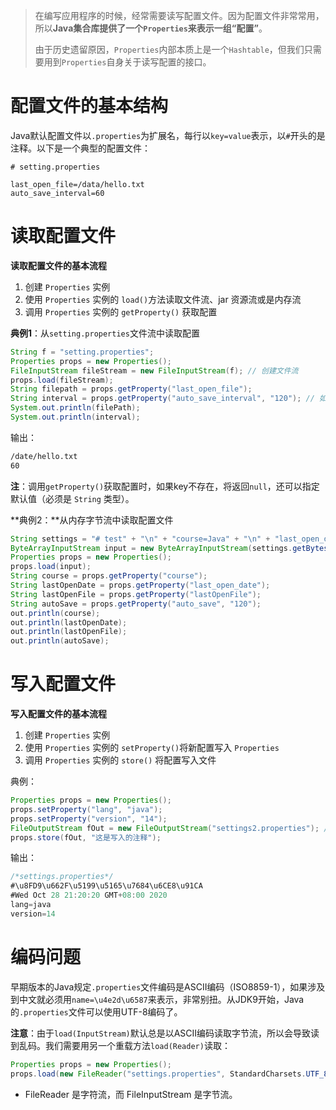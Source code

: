 > 在编写应用程序的时候，经常需要读写配置文件。因为配置文件非常常用，所以**Java集合库提供了一个`Properties`来表示一组“配置”**。
>
> 由于历史遗留原因，`Properties`内部本质上是一个`Hashtable`，但我们只需要用到`Properties`自身关于读写配置的接口。

# 配置文件的基本结构

Java默认配置文件以`.properties`为扩展名，每行以`key=value`表示，以`#`开头的是注释。以下是一个典型的配置文件：

```properties
# setting.properties

last_open_file=/data/hello.txt
auto_save_interval=60
```



# 读取配置文件

**读取配置文件的基本流程**

1. 创建 `Properties` 实例
2. 使用 `Properties` 实例的 `load()`方法读取文件流、jar 资源流或是内存流
3. 调用 `Properties` 实例的 `getProperty()` 获取配置



**典例1**：从`setting.properties`文件流中读取配置

```java
String f = "setting.properties";
Properties props = new Properties();
FileInputStream fileStream = new FileInputStream(f); // 创建文件流
props.load(fileStream);
String filepath = props.getProperty("last_open_file");
String interval = props.getProperty("auto_save_interval", "120"); // 如果没找到 指定默认值 120
System.out.println(filePath);
System.out.println(interval);
```

输出：

```cmd
/date/hello.txt
60
```

**注**：调用`getProperty()`获取配置时，如果key不存在，将返回`null`，还可以指定默认值（必须是 `String` 类型）。



**典例2：**从内存字节流中读取配置文件

```java
String settings = "# test" + "\n" + "course=Java" + "\n" + "last_open_date=2019-08-07T12:35:01";
ByteArrayInputStream input = new ByteArrayInputStream(settings.getBytes("UTF-8")); // 创建字节流
Properties props = new Properties();
props.load(input);
String course = props.getProperty("course");
String lastOpenDate = props.getProperty("last_open_date");
String lastOpenFile = props.getProperty("lastOpenFile");
String autoSave = props.getProperty("auto_save", "120");
out.println(course);
out.println(lastOpenDate);
out.println(lastOpenFile);
out.println(autoSave);
```

# 写入配置文件

**写入配置文件的基本流程**

1. 创建 `Properties` 实例
2. 使用 `Properties` 实例的 `setProperty()`将新配置写入 `Properties`
3. 调用 `Properties` 实例的 `store()` 将配置写入文件



典例：

```java
Properties props = new Properties();
props.setProperty("lang", "java");
props.setProperty("version", "14");
FileOutputStream fOut = new FileOutputStream("settings2.properties"); // 这里写入的中文注释会被转成 Unicode 编码
props.store(fOut, "这是写入的注释");
```

输出：

```javascript
/*settings.properties*/
#\u8FD9\u662F\u5199\u5165\u7684\u6CE8\u91CA
#Wed Oct 28 21:20:20 GMT+08:00 2020
lang=java
version=14
```



# 编码问题

早期版本的Java规定`.properties`文件编码是ASCII编码（ISO8859-1），如果涉及到中文就必须用`name=\u4e2d\u6587`来表示，非常别扭。从JDK9开始，Java的`.properties`文件可以使用UTF-8编码了。

**注意**：由于`load(InputStream)`默认总是以ASCII编码读取字节流，所以会导致读到乱码。我们需要用另一个重载方法`load(Reader)`读取：

```java
Properties props = new Properties();
props.load(new FileReader("settings.properties", StandardCharsets.UTF_8));
```

- FileReader 是字符流，而 FileInputStream 是字节流。

